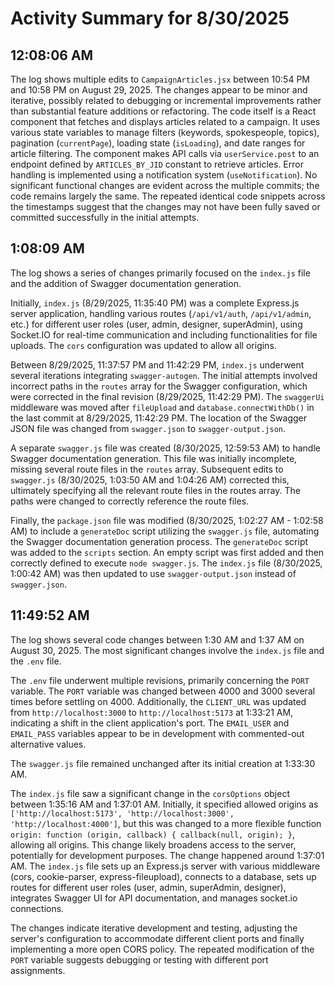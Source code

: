 # Activity Summary for 8/30/2025

## 12:08:06 AM
The log shows multiple edits to `CampaignArticles.jsx` between 10:54 PM and 10:58 PM on August 29, 2025.  The changes appear to be minor and iterative, possibly related to debugging or incremental improvements rather than substantial feature additions or refactoring.  The code itself is a React component that fetches and displays articles related to a campaign.  It uses various state variables to manage filters (keywords, spokespeople, topics), pagination (`currentPage`), loading state (`isLoading`), and date ranges for article filtering. The component makes API calls via `userService.post` to an endpoint defined by `ARTICLES_BY_JID` constant to retrieve articles. Error handling is implemented using a notification system (`useNotification`).  No significant functional changes are evident across the multiple commits; the code remains largely the same.  The repeated identical code snippets across the timestamps suggest that the changes may not have been fully saved or committed successfully in the initial attempts.


## 1:08:09 AM
The log shows a series of changes primarily focused on the `index.js` file and the addition of Swagger documentation generation.

Initially, `index.js` (8/29/2025, 11:35:40 PM) was a complete Express.js server application, handling various routes (`/api/v1/auth`, `/api/v1/admin`, etc.)  for different user roles (user, admin, designer, superAdmin), using  Socket.IO for real-time communication and including functionalities for file uploads. The `cors` configuration was updated to allow all origins.

Between 8/29/2025, 11:37:57 PM and 11:42:29 PM,  `index.js` underwent several iterations integrating `swagger-autogen`.  The initial attempts involved incorrect paths in the `routes` array for the Swagger configuration, which were corrected in the final revision (8/29/2025, 11:42:29 PM).  The `swaggerUi` middleware was moved after `fileUpload` and `database.connectWithDb()` in the last commit at 8/29/2025, 11:42:29 PM.  The location of the Swagger JSON file was changed from `swagger.json` to `swagger-output.json`.

A separate `swagger.js` file was created (8/30/2025, 12:59:53 AM) to handle Swagger documentation generation.  This file was initially incomplete, missing several route files in the `routes` array. Subsequent edits to `swagger.js` (8/30/2025, 1:03:50 AM and 1:04:26 AM) corrected this, ultimately specifying all the relevant route files in the routes array.  The paths were changed to correctly reference the route files.

Finally, the `package.json` file was modified (8/30/2025, 1:02:27 AM - 1:02:58 AM) to include a `generateDoc` script utilizing the `swagger.js` file, automating the Swagger documentation generation process. The `generateDoc` script was added to the `scripts` section.  An empty script was first added and then correctly defined to execute `node swagger.js`.  The `index.js` file (8/30/2025, 1:00:42 AM) was then updated to use `swagger-output.json` instead of `swagger.json`.


## 11:49:52 AM
The log shows several code changes between 1:30 AM and 1:37 AM on August 30, 2025.  The most significant changes involve the `index.js` file and the `.env` file.

The `.env` file underwent multiple revisions, primarily concerning the `PORT` variable.  The `PORT` variable was changed between 4000 and 3000 several times before settling on 4000.  Additionally, the `CLIENT_URL` was updated from `http://localhost:3000` to `http://localhost:5173` at 1:33:21 AM, indicating a shift in the client application's port.  The  `EMAIL_USER` and `EMAIL_PASS` variables appear to be in development with commented-out alternative values.

The `swagger.js` file remained unchanged after its initial creation at 1:33:30 AM.

The `index.js` file saw a significant change in the `corsOptions` object between 1:35:16 AM and 1:37:01 AM.  Initially, it specified  allowed origins as `['http://localhost:5173', 'http://localhost:3000', 'http://localhost:4000']`,  but this was changed to a more flexible function `origin: function (origin, callback) { callback(null, origin); }`, allowing all origins. This change likely broadens access to the server, potentially for development purposes.  The change happened around 1:37:01 AM.  The `index.js` file sets up an Express.js server with various middleware (cors, cookie-parser, express-fileupload), connects to a database, sets up routes for different user roles (user, admin, superAdmin, designer), integrates Swagger UI for API documentation, and manages socket.io connections.


The changes indicate iterative development and testing, adjusting the server's configuration to accommodate different client ports and finally implementing a more open CORS policy.  The repeated modification of the `PORT` variable suggests debugging or testing with different port assignments.
